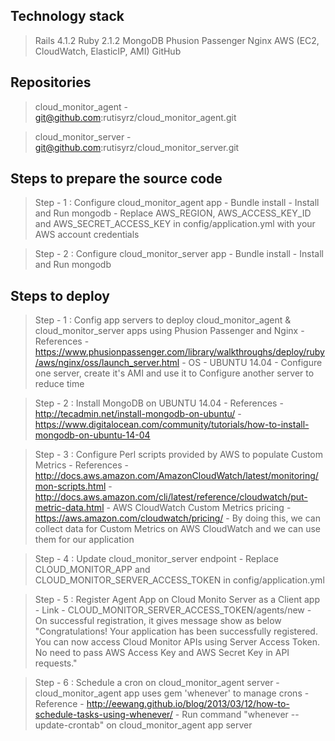 ## Technology stack

> Rails 4.1.2
> Ruby 2.1.2
> MongoDB
> Phusion Passenger
> Nginx
> AWS (EC2, CloudWatch, ElasticIP, AMI)
> GitHub

## Repositories 

> cloud_monitor_agent
	- git@github.com:rutisyrz/cloud_monitor_agent.git

> cloud_monitor_server
	- git@github.com:rutisyrz/cloud_monitor_server.git

## Steps to prepare the source code

> Step - 1 : Configure cloud_monitor_agent app
	- Bundle install
	- Install and Run mongodb
	- Replace AWS_REGION, AWS_ACCESS_KEY_ID and AWS_SECRET_ACCESS_KEY in config/application.yml with your AWS account credentials

> Step - 2 : Configure cloud_monitor_server app
	- Bundle install
	- Install and Run mongodb

## Steps to deploy 

> Step - 1 : Config app servers to deploy cloud_monitor_agent & cloud_monitor_server apps using Phusion Passenger and Nginx
	- References 
		- https://www.phusionpassenger.com/library/walkthroughs/deploy/ruby/aws/nginx/oss/launch_server.html
	- OS - UBUNTU 14.04
	- Configure one server, create it's AMI and use it to Configure another server to reduce time

> Step - 2 : Install MongoDB on UBUNTU 14.04
	- References 
		- http://tecadmin.net/install-mongodb-on-ubuntu/
		- https://www.digitalocean.com/community/tutorials/how-to-install-mongodb-on-ubuntu-14-04

> Step - 3 : Configure Perl scripts provided by AWS to populate Custom Metrics
	- References
		- http://docs.aws.amazon.com/AmazonCloudWatch/latest/monitoring/mon-scripts.html
		- http://docs.aws.amazon.com/cli/latest/reference/cloudwatch/put-metric-data.html
	- AWS CloudWatch Custom Metrics pricing - https://aws.amazon.com/cloudwatch/pricing/
	- By doing this, we can collect data for Custom Metrics on AWS CloudWatch and we can use them for our application

> Step - 4 : Update cloud_monitor_server endpoint
	- Replace CLOUD_MONITOR_APP and CLOUD_MONITOR_SERVER_ACCESS_TOKEN in config/application.yml 

> Step - 5 : Register Agent App on Cloud Monito Server as a Client app
	- Link - CLOUD_MONITOR_SERVER_ACCESS_TOKEN/agents/new
	- On successful registration, it gives message show as below 
		"Congratulations! Your application has been successfully registered. 
		You can now access Cloud Monitor APIs using Server Access Token. 
		No need to pass AWS Access Key and AWS Secret Key in API requests."

> Step - 6 : Schedule a cron on cloud_monitor_agent server
	- cloud_monitor_agent app uses gem 'whenever' to manage crons
	- Reference - http://eewang.github.io/blog/2013/03/12/how-to-schedule-tasks-using-whenever/
	- Run command "whenever --update-crontab" on cloud_monitor_agent app server
